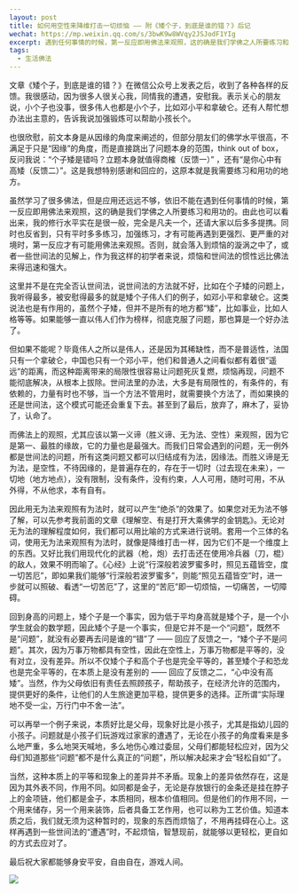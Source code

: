 ```yaml
---
layout: post
title: 如何用空性来降维打击一切烦恼 —— 附《矮个子，到底是谁的错？》后记
wechat: https://mp.weixin.qq.com/s/3bwK9w8WVqy2JSJodF1YIg
excerpt: 遇到任何事情的时候，第一反应即用佛法来观照，这的确是我们学佛之人所要练习和用功的。尤其应该重视对空性的理解，可以降维打击一切烦恼，拔除根本，最彻底，最究竟，也最圆满。
tags:
  - 生活佛法
---
```


文章《矮个子，到底是谁的错？》在微信公众号上发表之后，收到了各种各样的反馈。我很感动，因为很多人很关心我，同情我的遭遇，安慰我。表示关心的朋友说，小个子也没事，很多伟人也都是小个子，比如邓小平和拿破仑。还有人帮忙想办法出主意的，告诉我说加强锻炼可以帮助小孩长个。

也很欣慰，前文本身是从因缘的角度来阐述的，但部分朋友们的佛学水平很高，不满足于只是“因缘”的角度，而是直接跳出了问题本身的范围，think out of box，反问我说：“个子矮是错吗？立题本身就值得商榷（反馈一）” ，还有“是你心中有高矮（反馈二）”。这是我想特别感谢和回应的，这原本就是我需要练习和用功的地方。

虽然学习了很多佛法，但是应用还远远不够，依旧不能在遇到任何事情的时候，第一反应即用佛法来观照，这的确是我们学佛之人所要练习和用功的。由此也可以看出来，我的修行水平实在是很一般，完全是凡夫一个，还请大家以后多多提携。同时也反省到，只有平时多多练习，加强练习，才有可能再遇到更强烈、更严重的对境时，第一反应才有可能用佛法来观照。否则，就会落入到烦恼的漩涡之中了，或者一些世间法的见解上，作为我这样的初学者来说，烦恼和世间法的惯性远比佛法来得迅速和强大。

这里并不是在完全否认世间法，说世间法的方法就不好，比如在个子矮的问题上，我听得最多，被安慰得最多的就是矮个子伟人们的例子，如邓小平和拿破仑。这类说法也是有作用的，虽然个子矮，但并不是所有的地方都“矮”，比如事业，比如人格等等。如果能够一直以伟人们作为榜样，彻底克服了问题，那也算是一个好办法了。

但如果不能呢？毕竟伟人之所以是伟人，还是因为其稀缺性，而不是普适性，法国只有一个拿破仑，中国也只有一个邓小平，他们和普通人之间看似都有着很“遥远”的距离，而这种距离带来的局限性很容易让问题死灰复燃，烦恼再现，问题不能彻底解决，从根本上拔除。世间法里的办法，大多是有局限性的，有条件的，有依赖的，力量有时也不够，当一个方法不管用时，就需要换个方法了，而如果换的还是世间法，这个模式可能还会重复下去。甚至到了最后，放弃了，麻木了，妥协了，认命了。

而佛法上的观照，尤其应该以第一义谛（胜义谛、无为法、空性）来观照，因为它是第一、最胜的缘故，它的力量也是最强大。而我们日常会遇到的问题，无一例外都是世间法的问题，所有这类问题又都可以归结成有为法，因缘法。而胜义谛是无为法，是空性，不待因缘的，是普遍存在的，存在于一切时（过去现在未来），一切地（地方地点），没有限制，没有条件，没有约束，人人可用，随时可用，不从外得，不从他求，本有自有。

因此用无为法来观照有为法时，就可以产生“绝杀”的效果了。如果您对无为法不够了解，可以先参考我前面的文章《理解空、有是打开大乘佛学的金钥匙》。无论对无为法的理解程度如何，我们都可以用比喻的方式来进行说明。套用一个三体的名词，使用无为法来观照有为法时，就像是降维打击一样，因为它们不是一个维度上的东西。又好比我们用现代化的武器（枪，炮）去打击还在使用冷兵器（刀，棍）的敌人，效果不明而喻了。《心经》上说“行深般若波罗蜜多时，照见五蕴皆空，度一切苦厄”，即如果我们能够“行深般若波罗蜜多”，则能“照见五蕴皆空”时，进一步就可以照破、看透“一切苦厄”了，这里的“苦厄”即一切烦恼，一切痛苦，一切障碍。

回到身高的问题上，矮个子是一个事实，因为低于平均身高就是矮个子，是一个小学生就会的数学题，因此矮个子是一个事实，但是它并不是一个“问题”，既然不是“问题”，就没有必要再去问是谁的“错”了 —— 回应了反馈之一，“矮个子不是问题”。其次，因为万事万物都具有空性，因此在空性上，万事万物都是平等的，没有对立，没有差异。所以不仅矮个子和高个子也是完全平等的，甚至矮个子和恐龙也是完全平等的，在本质上是没有差别的 —— 回应了反馈之二，“心中没有高矮”。当然，作为父母依旧有责任去照顾孩子，帮助孩子，在经济允许的范围内，提供更好的条件，让他们的人生旅途更加平稳，提供更多的选择。正所谓“实际理地不受一尘，万行门中不舍一法”。

可以再举一个例子来说，本质好比是父母，现象好比是小孩子，尤其是指幼儿园的小孩子。问题就是小孩子们玩游戏过家家的遭遇了，无论在小孩子的角度看来是多么地严重，多么地哭天喊地，多么地伤心难过委屈，父母们都能轻松应对，因为父母们知道那些“问题”都不是什么真正的“问题”，所以解决起来才会“轻松自如”了。

当然，这种本质上的平等和现象上的差异并不矛盾。现象上的差异依然存在，这是因为其外表不同，作用不同。如同都是金子，无论是存放银行的金条还是挂在脖子上的金项链，他们都是金子，本质相同，根本价值相同。但是他们的作用不同，一个用来储存，另一个用来装饰，后者具备工艺作用，也可以称为工艺价值。知道本质之后，我们就无须为这种暂时的，现象的东西而烦恼了，不用再挂碍在心上。这样再遇到一些世间法的“遭遇”时，不起烦恼，智慧现前，就能够以更轻松，更自如的方式去应对了。

最后祝大家都能够身安平安，自由自在，游戏人间。

![](../images/2022-06-02-12-16-08.png)

